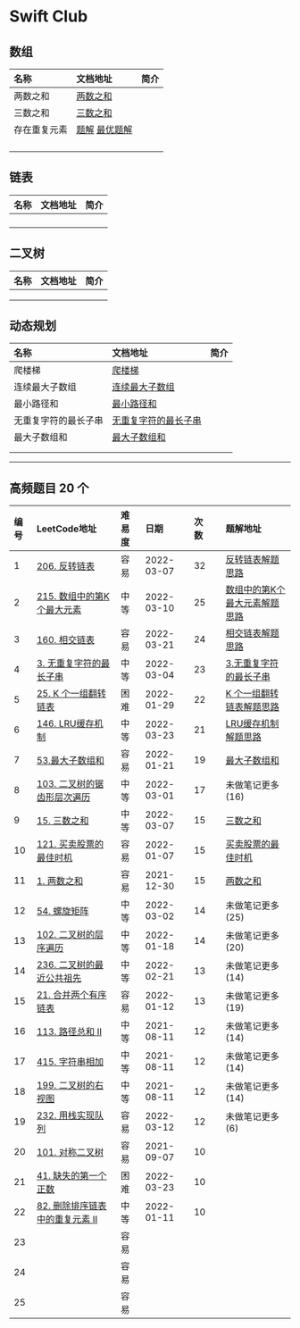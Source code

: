 # Swift Club


## 数组
| 名称 | 文档地址 | 简介 |
| :--- | :------- | :--- |
|  两数之和    |  [两数之和](https://github.com/Mingriweiji-github/LeetCode-Swift/blob/master/%E4%B8%A4%E6%95%B0%E4%B9%8B%E5%92%8C.md)        |      |
|  三数之和    | [三数之和](https://github.com/Mingriweiji-github/LeetCode-Swift/blob/master/%E4%B8%89%E6%95%B0%E4%B9%8B%E5%92%8C.md)         |      |
| 存在重复元素     |  [题解](https://github.com/Mingriweiji-github/LeetCode-Swift/blob/5784019fb8baa670999eb497103218622acc78a2/Algo-Swift/01Array-%E5%AD%98%E5%9C%A8%E9%87%8D%E5%A4%8D%E5%85%83%E7%B4%A0.swift#L31-L47)  [最优题解](https://github.com/Mingriweiji-github/LeetCode-Swift/blob/5784019fb8baa670999eb497103218622acc78a2/Algo-Swift/01Array-%E5%AD%98%E5%9C%A8%E9%87%8D%E5%A4%8D%E5%85%83%E7%B4%A0.swift#L54-L64)      |      |
|      |          |      |
|      |          |      |
|      |          |      |
|      |          |      |

## 链表
| 名称 | 文档地址 | 简介 |
| :--- | :------- | :--- |
|      |          |      |
|      |          |      |
|      |          |      |
|      |          |      |

## 二叉树
| 名称 | 文档地址 | 简介 |
| :--- | :------- | :--- |
|      |          |      |
|      |          |      |
|      |          |      |

## 动态规划
| 名称 | 文档地址 | 简介 |
| :--- | :------- | :--- |
| 爬楼梯 | [爬楼梯](https://github.com/Mingriweiji-github/LeetCode-Swift/blob/master/DP1%20%E7%88%AC%E6%A5%BC%E6%A2%AF.md) |      |
| 连续最大子数组| [连续最大子数组](https://github.com/Mingriweiji-github/LeetCode-Swift/blob/master/DP2-%E8%BF%9E%E7%BB%AD%E6%9C%80%E5%A4%A7%E5%AD%90%E6%95%B0%E7%BB%84.md) |      |
| 最小路径和     |  [最小路径和](https://github.com/Mingriweiji-github/LeetCode-Swift/blob/master/DP3-%E6%9C%80%E5%B0%8F%E8%B7%AF%E5%BE%84%E5%92%8C.md)  |      |
| 无重复字符的最长子串 | [无重复字符的最长子串](https://github.com/Mingriweiji-github/LeetCode-Swift/blob/master/DP4-%E6%97%A0%E9%87%8D%E5%A4%8D%E5%AD%97%E7%AC%A6%E7%9A%84%E6%9C%80%E9%95%BF%E5%AD%90%E4%B8%B2.md) |      |
|  最大子数组和    |  [最大子数组和](https://github.com/Mingriweiji-github/LeetCode-Swift/blob/master/DP5-%E6%9C%80%E5%A4%A7%E5%AD%90%E6%95%B0%E7%BB%84%E5%92%8C.md)        |      |
|      |          |      |
|      |          |      |





---
## 高频题目 20 个
|  编号  | LeetCode地址 | 难易度 | 日期 | 次数   |      |      题解地址            |
| :--- | :------- | :--- | :--- | :--- | :--- | :--- |
| 1    | [206. 反转链表](https://leetcode-cn.com/problems/reverse-linked-list) | 容易 | 2022-03-07 | 32   |      | [反转链表解题思路](https://github.com/Mingriweiji-github/LeetCode-Swift/blob/master/%E5%8F%8D%E8%BD%AC%E9%93%BE%E8%A1%A8.md) |
| 2    | [215. 数组中的第K个最大元素](https://leetcode-cn.com/problems/kth-largest-element-in-an-array) | 中等 | 2022-03-10 | 25   |      | [数组中的第K个最大元素解题思路](https://github.com/Mingriweiji-github/LeetCode-Swift/blob/master/%E6%95%B0%E7%BB%84%E4%B8%AD%E7%AC%AC%20K%20%E4%B8%AA%E6%9C%80%E5%A4%A7%E5%85%83%E7%B4%A0.md) |
| 3    | [160. 相交链表](https://leetcode-cn.com/problems/intersection-of-two-linked-lists) | 容易 | 2022-03-21 | 24   |      | [相交链表解题思路](https://github.com/Mingriweiji-github/LeetCode-Swift/blob/master/%E6%95%B0%E7%BB%84%E4%B8%AD%E7%AC%AC%20K%20%E4%B8%AA%E6%9C%80%E5%A4%A7%E5%85%83%E7%B4%A0.md) |
| 4    | [3. 无重复字符的最长子串](https://leetcode-cn.com/problems/longest-substring-without-repeating-characters) | 中等 | 2022-03-04 | 23   |      | [3.无重复字符的最长子串](https://github.com/Mingriweiji-github/LeetCode-Swift/blob/master/DP4-%E6%97%A0%E9%87%8D%E5%A4%8D%E5%AD%97%E7%AC%A6%E7%9A%84%E6%9C%80%E9%95%BF%E5%AD%90%E4%B8%B2.md) |
| 5    | [25. K 个一组翻转链表](https://leetcode-cn.com/problems/reverse-nodes-in-k-group) | 困难 | 2022-01-29 | 22   |      | [K 个一组翻转链表解题思路](https://github.com/Mingriweiji-github/LeetCode-Swift/blob/master/K%20%E4%B8%AA%E4%B8%80%E7%BB%84%E7%BF%BB%E8%BD%AC%E9%93%BE%E8%A1%A8.md) |
| 6    | [146. LRU缓存机制](https://leetcode-cn.com/problems/lru-cache) | 中等 | 2022-03-23 | 21   |      | [LRU缓存机制解题思路](https://github.com/Mingriweiji-github/LeetCode-Swift/blob/master/LRU%20%E7%BC%93%E5%AD%98%E6%9C%BA%E5%88%B6.md) |
| 7    | [53.最大子数组和](https://leetcode-cn.com/problems/maximum-subarray) | 容易 | 2022-01-21 | 19   |      | [最大子数组和](https://github.com/Mingriweiji-github/LeetCode-Swift/blob/master/DP5-%E6%9C%80%E5%A4%A7%E5%AD%90%E6%95%B0%E7%BB%84%E5%92%8C.md) |
| 8    | [103. 二叉树的锯齿形层次遍历](https://leetcode-cn.com/problems/binary-tree-zigzag-level-order-traversal) | 中等 | 2022-03-01 | 17   |      | 未做笔记更多(16) |
| 9    | [15. 三数之和](https://leetcode-cn.com/problems/3sum)        | 中等 | 2022-03-07 | 15   |      | [三数之和](https://github.com/Mingriweiji-github/LeetCode-Swift/blob/master/%E4%B8%89%E6%95%B0%E4%B9%8B%E5%92%8C.md) |
| 10   | [121. 买卖股票的最佳时机](https://leetcode-cn.com/problems/best-time-to-buy-and-sell-stock) | 容易 | 2022-01-07 | 15   |      | [买卖股票的最佳时机](https://github.com/Mingriweiji-github/LeetCode-Swift/blob/master/%E4%B9%B0%E5%8D%96%E8%82%A1%E7%A5%A8%E7%9A%84%E6%9C%80%E4%BD%B3%E6%97%B6%E6%9C%BA.md) |
| 11   | [1. 两数之和](https://leetcode-cn.com/problems/two-sum)      | 容易 | 2021-12-30 | 15   |      | [两数之和](https://github.com/Mingriweiji-github/LeetCode-Swift/blob/master/%E4%B8%A4%E6%95%B0%E4%B9%8B%E5%92%8C.md)  |
| 12   | [54. 螺旋矩阵](https://leetcode-cn.com/problems/spiral-matrix) | 中等 | 2022-03-02 | 14   |      | 未做笔记更多(25) |
| 13   | [102. 二叉树的层序遍历](https://leetcode-cn.com/problems/binary-tree-level-order-traversal) | 中等 | 2022-01-18 | 14   |      | 未做笔记更多(20) |
| 14   | [236. 二叉树的最近公共祖先](https://leetcode-cn.com/problems/lowest-common-ancestor-of-a-binary-tree) | 中等 | 2022-02-21 | 13   |      | 未做笔记更多(14) |
| 15   | [21. 合并两个有序链表](https://leetcode-cn.com/problems/merge-two-sorted-lists) | 容易 | 2022-01-12 | 13   |      | 未做笔记更多(19) |
| 16   | [113. 路径总和 II](https://leetcode-cn.com/problems/path-sum-ii) | 中等 | 2021-08-11 | 12   |      | 未做笔记更多(14) |
| 17   | [415. 字符串相加](https://leetcode.cn/problems/add-strings/) | 中等 | 2021-08-11 | 12   |      | 未做笔记更多(14) |
| 18   | [199. 二叉树的右视图](https://leetcode.cn/problems/binary-tree-right-side-view/) | 中等 | 2021-08-11 | 12 |  | 未做笔记更多(14) |
| 19   | [232. 用栈实现队列](https://leetcode-cn.com/problems/implement-queue-using-stacks) | 容易 | 2022-03-12 | 12   |      | 未做笔记更多(6)  |
| 20   | [101. 对称二叉树](https://leetcode-cn.com/problems/symmetric-tree) | 容易 | 2021-09-07 | 10   |      |                  |
|  21  | [41. 缺失的第一个正数](https://leetcode-cn.com/problems/first-missing-positive) | 困难  | 2022-03-23 |  10  |      |                  |
|  22  | [82. 删除排序链表中的重复元素 II](https://leetcode-cn.com/problems/remove-duplicates-from-sorted-list-ii) | 中等 | 2022-01-11 | 10 |      |                  |
|  23  |  | 容易 |  |    |      |                  |
|  24  |  | 容易 |  |    |      |                  |
|  25  |  | 容易 |  |    |      |                  |




